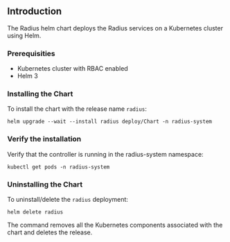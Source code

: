 ## Introduction

The Radius helm chart deploys the Radius services on a Kubernetes cluster using Helm.

### Prerequisities

- Kubernetes cluster with RBAC enabled
- Helm 3

### Installing the Chart

To install the chart with the release name `radius`:

```console
helm upgrade --wait --install radius deploy/Chart -n radius-system
```

### Verify the installation

Verify that the controller is running in the radius-system namespace:

```
kubectl get pods -n radius-system
```

### Uninstalling the Chart

To uninstall/delete the `radius` deployment:

```console
helm delete radius
```

The command removes all the Kubernetes components associated with the chart and deletes the release.
